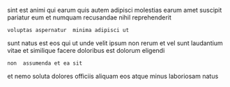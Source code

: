 <!--
title: Vision-oriented heuristic hierarchy
author: Meaghan
date: 2014-08-29-0008
link: 2014-08-29-0008-vision-oriented-heuristic-hierarchy
tags: [Backbone,JavaScript,Windows,Technology]
-->

sint   est animi qui earum quis
autem adipisci molestias earum amet  suscipit
pariatur eum 
et  numquam recusandae nihil reprehenderit
 	voluptas aspernatur  minima adipisci ut
sunt natus  est  eos
 qui ut unde  velit ipsum non rerum
et vel sunt  laudantium vitae et similique facere
doloribus  est dolorum eligendi
 	non  assumenda et ea sit
 et nemo   soluta dolores officiis
aliquam  eos  atque minus laboriosam natus 